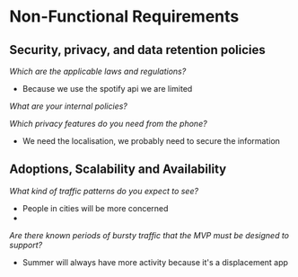 # Non-Functional Requirements

## Security, privacy, and data retention policies

*Which are the applicable laws and regulations?*
- Because we use the spotify api we are limited

*What are your internal policies?*

*Which privacy features do you need from the phone?*
- We need the localisation, we probably need to secure the information

## Adoptions, Scalability and Availability

*What kind of traffic patterns do you expect to see?*
- People in cities will be more concerned
- 

*Are there known periods of bursty traffic that the MVP must be designed to support?*
- Summer will always have more activity because it's a displacement app
